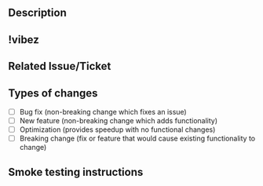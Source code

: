 ## Description
<!--- Describe your changes in detail, must use a list if more than 2-3 distinct items -->
## !vibez
<!--- How are you feeling after completing this PR? -->
## Related Issue/Ticket
<!--- Generally 1 ticket per PR, but if there are smaller tickets used please list them out. -->
<!--- Please link to the issue/ticket here: -->
## Types of changes
- [ ] Bug fix (non-breaking change which fixes an issue)
- [ ] New feature (non-breaking change which adds functionality)
- [ ] Optimization (provides speedup with no functional changes)
- [ ] Breaking change (fix or feature that would cause existing functionality to change)
## Smoke testing instructions
<!--- Describe details on testing the ticket - endpoints to call, cURL requests, data objects, frontend pages, etc. -->
<!--- If there are multiple test cases, please list the expected input and output for each. -->
